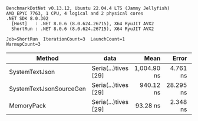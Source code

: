 ```

BenchmarkDotNet v0.13.12, Ubuntu 22.04.4 LTS (Jammy Jellyfish)
AMD EPYC 7763, 1 CPU, 4 logical and 2 physical cores
.NET SDK 8.0.302
  [Host]   : .NET 8.0.6 (8.0.624.26715), X64 RyuJIT AVX2
  ShortRun : .NET 8.0.6 (8.0.624.26715), X64 RyuJIT AVX2

Job=ShortRun  IterationCount=3  LaunchCount=1  
WarmupCount=3  

```
| Method                  | data                 | Mean        | Error     | StdDev   | Min         | Max         | Gen0   | Allocated |
|------------------------ |--------------------- |------------:|----------:|---------:|------------:|------------:|-------:|----------:|
| SystemTextJson          | Seria(...)tives [29] | 1,004.90 ns |  4.761 ns | 0.261 ns | 1,004.62 ns | 1,005.13 ns | 0.0038 |     464 B |
| SystemTextJsonSourceGen | Seria(...)tives [29] |   940.12 ns | 28.295 ns | 1.551 ns |   939.11 ns |   941.91 ns | 0.0057 |     568 B |
| MemoryPack              | Seria(...)tives [29] |    93.28 ns |  2.348 ns | 0.129 ns |    93.16 ns |    93.42 ns | 0.0014 |     120 B |

